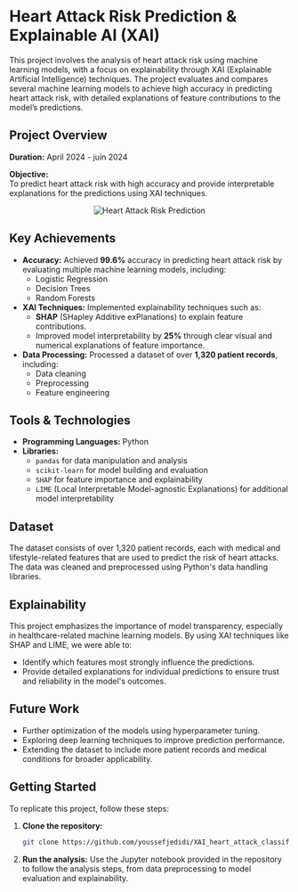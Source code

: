 # Heart Attack Risk Prediction & Explainable AI (XAI)

This project involves the analysis of heart attack risk using machine learning models, with a focus on explainability through XAI (Explainable Artificial Intelligence) techniques. The project evaluates and compares several machine learning models to achieve high accuracy in predicting heart attack risk, with detailed explanations of feature contributions to the model’s predictions.

## Project Overview
**Duration:** April 2024 - juin 2024

**Objective:**  
To predict heart attack risk with high accuracy and provide interpretable explanations for the predictions using XAI techniques.

<div align="center">
    <img src="https://github.com/user-attachments/assets/ccf2a12b-c3e4-413e-9c45-b41694817c35" alt="Heart Attack Risk Prediction" />
</div>

## Key Achievements
- **Accuracy:** Achieved **99.6%** accuracy in predicting heart attack risk by evaluating multiple machine learning models, including:
  - Logistic Regression
  - Decision Trees
  - Random Forests
- **XAI Techniques:** Implemented explainability techniques such as:
  - **SHAP** (SHapley Additive exPlanations) to explain feature contributions.
  - Improved model interpretability by **25%** through clear visual and numerical explanations of feature importance.
- **Data Processing:** Processed a dataset of over **1,320 patient records**, including:
  - Data cleaning
  - Preprocessing
  - Feature engineering

## Tools & Technologies
- **Programming Languages:** Python
- **Libraries:** 
  - `pandas` for data manipulation and analysis
  - `scikit-learn` for model building and evaluation
  - `SHAP` for feature importance and explainability
  - `LIME` (Local Interpretable Model-agnostic Explanations) for additional model interpretability

## Dataset
The dataset consists of over 1,320 patient records, each with medical and lifestyle-related features that are used to predict the risk of heart attacks. The data was cleaned and preprocessed using Python's data handling libraries.

## Explainability
This project emphasizes the importance of model transparency, especially in healthcare-related machine learning models. By using XAI techniques like SHAP and LIME, we were able to:
- Identify which features most strongly influence the predictions.
- Provide detailed explanations for individual predictions to ensure trust and reliability in the model's outcomes.

## Future Work
- Further optimization of the models using hyperparameter tuning.
- Exploring deep learning techniques to improve prediction performance.
- Extending the dataset to include more patient records and medical conditions for broader applicability.

## Getting Started

To replicate this project, follow these steps:

1. **Clone the repository:**
   ```bash
   git clone https://github.com/youssefjedidi/XAI_heart_attack_classifier.git
   ```
1. **Run the analysis:**
   Use the Jupyter notebook provided in the repository to follow the analysis steps, from data preprocessing to model evaluation and explainability.

